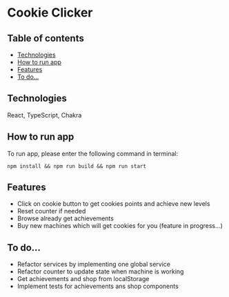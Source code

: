# Cookie Clicker

## Table of contents
* [Technologies](#technologies)
* [How to run app](#how-to-run-app)
* [Features](#features)
* [To do...](#to-do)


## Technologies
React, TypeScript, Chakra

## How to run app

To run app, please enter the following command in terminal:

`npm install && npm run build && npm run start`

## Features
* Click on cookie button to get cookies points and achieve new levels
* Reset counter if needed
* Browse already get achievements
* Buy new machines which will get cookies for you (feature in progress...)


## To do...
* Refactor services by implementing one global service
* Refactor counter to update state when machine is working
* Get achievements and shop from localStorage
* Implement tests for achievements ans shop components

